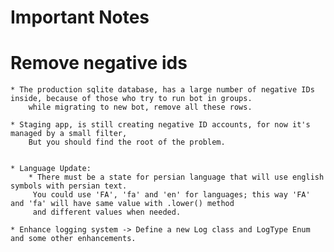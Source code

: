 # Important Notes

# Remove negative ids
    * The production sqlite database, has a large number of negative IDs inside, because of those who try to run bot in groups.
        while migrating to new bot, remove all these rows.

    * Staging app, is still creating negative ID accounts, for now it's managed by a small filter, 
        But you should find the root of the problem.


    * Language Update:
        * There must be a state for persian language that will use english symbols with persian text.
         You could use 'FA', 'fa' and 'en' for languages; this way 'FA' and 'fa' will have same value with .lower() method
         and different values when needed.

    * Enhance logging system -> Define a new Log class and LogType Enum and some other enhancements.